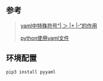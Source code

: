 ## 参考

> [yaml中特殊符号“| ＞ |+ |-“的作用](https://blog.csdn.net/zhiboqingyun/article/details/122635124)
>
> [python使用yaml文件](https://blog.csdn.net/weixin_55845054/article/details/121892548)

## 环境配置

```shell
pip3 install pyyaml
```

